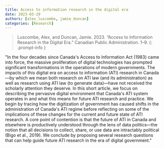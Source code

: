 ```yaml
---
title: Access to information research in the digital era
date: 2023-03-29
authors: [alex_luscombe, jamie_duncan]
categories: [Research]
---
```


> Luscombe, Alex, and Duncan, Jamie. 2023. “Access to Information Research in the Digital Era.” Canadian Public Administration. 1–9. [](https://doi.org/10.1111/capa.12518) 
{: .prompt-info }

"In the four decades since Canada's Access to Information Act (1983) came into force, the massive proliferation of digital technologies has prompted significant transformations in the operations of modern governments. The impacts of this digital era on access to information (ATI) research in Canada—by which we mean both research on ATI law (and its administration) as well as research using ATI law (to generate data)—have not received the scholarly attention they deserve. In this short article, we focus on describing the pervasive digital environment that Canada's ATI system operates in and what this means for future ATI research and practice. We begin by tracing how the digitization of government has caused shifts in the administration of Canada's ATI regime before reflecting on some of the implications of these changes for the current and future state of ATI research. A core point of contention is that the future of ATI in Canada and elsewhere is productively understood through the lens of data politics—the notion that all decisions to collect, share, or use data are intractably political (Bigo et al., 2019). We conclude by proposing several research questions that can help guide future ATI research in the era of digital government."


